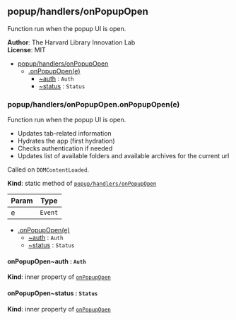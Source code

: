 <a name="module_popup/handlers/onPopupOpen"></a>

## popup/handlers/onPopupOpen
Function run when the popup UI is open.

**Author**: The Harvard Library Innovation Lab  
**License**: MIT  

* [popup/handlers/onPopupOpen](#module_popup/handlers/onPopupOpen)
    * [.onPopupOpen(e)](#module_popup/handlers/onPopupOpen.onPopupOpen)
        * [~auth](#module_popup/handlers/onPopupOpen.onPopupOpen..auth) : <code>Auth</code>
        * [~status](#module_popup/handlers/onPopupOpen.onPopupOpen..status) : <code>Status</code>

<a name="module_popup/handlers/onPopupOpen.onPopupOpen"></a>

### popup/handlers/onPopupOpen.onPopupOpen(e)
Function run when the popup UI is open.
- Updates tab-related information
- Hydrates the app (first hydration)
- Checks authentication if needed
- Updates list of available folders and available archives for the current url

Called on `DOMContentLoaded`.

**Kind**: static method of [<code>popup/handlers/onPopupOpen</code>](#module_popup/handlers/onPopupOpen)  

| Param | Type |
| --- | --- |
| e | <code>Event</code> | 


* [.onPopupOpen(e)](#module_popup/handlers/onPopupOpen.onPopupOpen)
    * [~auth](#module_popup/handlers/onPopupOpen.onPopupOpen..auth) : <code>Auth</code>
    * [~status](#module_popup/handlers/onPopupOpen.onPopupOpen..status) : <code>Status</code>

<a name="module_popup/handlers/onPopupOpen.onPopupOpen..auth"></a>

#### onPopupOpen~auth : <code>Auth</code>
**Kind**: inner property of [<code>onPopupOpen</code>](#module_popup/handlers/onPopupOpen.onPopupOpen)  
<a name="module_popup/handlers/onPopupOpen.onPopupOpen..status"></a>

#### onPopupOpen~status : <code>Status</code>
**Kind**: inner property of [<code>onPopupOpen</code>](#module_popup/handlers/onPopupOpen.onPopupOpen)  
